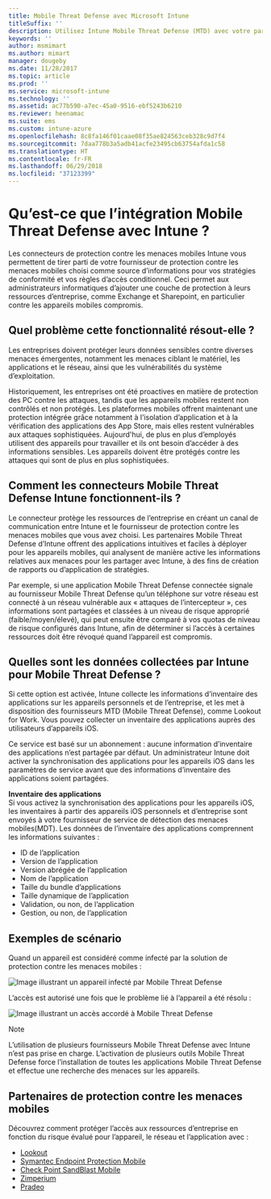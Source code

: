 ```yaml
---
title: Mobile Threat Defense avec Microsoft Intune
titleSuffix: ''
description: Utilisez Intune Mobile Threat Defense (MTD) avec votre partenaire Mobile Threat Defense pour protéger l’accès aux ressources d’entreprise en fonction des risques des appareils.
keywords: ''
author: msmimart
ms.author: mimart
manager: dougeby
ms.date: 11/28/2017
ms.topic: article
ms.prod: ''
ms.service: microsoft-intune
ms.technology: ''
ms.assetid: ac77b590-a7ec-45a0-9516-ebf5243b6210
ms.reviewer: heenamac
ms.suite: ems
ms.custom: intune-azure
ms.openlocfilehash: 8c8fa146f01caae08f35ae824563ceb328c9d7f4
ms.sourcegitcommit: 7daa778b3a5adb41acfe23495cb63754afda1c58
ms.translationtype: HT
ms.contentlocale: fr-FR
ms.lasthandoff: 06/29/2018
ms.locfileid: "37123399"
---
```

# <a name="what-is-mobile-threat-defense-integration-with-intune"></a>Qu’est-ce que l’intégration Mobile Threat Defense avec Intune ?


Les connecteurs de protection contre les menaces mobiles Intune vous permettent de tirer parti de votre fournisseur de protection contre les menaces mobiles choisi comme source d’informations pour vos stratégies de conformité et vos règles d’accès conditionnel. Ceci permet aux administrateurs informatiques d’ajouter une couche de protection à leurs ressources d’entreprise, comme Exchange et Sharepoint, en particulier contre les appareils mobiles compromis.

## <a name="what-problem-does-this-solve"></a>Quel problème cette fonctionnalité résout-elle ?

Les entreprises doivent protéger leurs données sensibles contre diverses menaces émergentes, notamment les menaces ciblant le matériel, les applications et le réseau, ainsi que les vulnérabilités du système d’exploitation.

Historiquement, les entreprises ont été proactives en matière de protection des PC contre les attaques, tandis que les appareils mobiles restent non contrôlés et non protégés. Les plateformes mobiles offrent maintenant une protection intégrée grâce notamment à l’isolation d’application et à la vérification des applications des App Store, mais elles restent vulnérables aux attaques sophistiquées. Aujourd'hui, de plus en plus d’employés utilisent des appareils pour travailler et ils ont besoin d’accéder à des informations sensibles. Les appareils doivent être protégés contre les attaques qui sont de plus en plus sophistiquées.

## <a name="how-do-the-intune-mobile-threat-defense-connectors-work"></a>Comment les connecteurs Mobile Threat Defense Intune fonctionnent-ils ?

Le connecteur protège les ressources de l’entreprise en créant un canal de communication entre Intune et le fournisseur de protection contre les menaces mobiles que vous avez choisi. Les partenaires Mobile Threat Defense d’Intune offrent des applications intuitives et faciles à déployer pour les appareils mobiles, qui analysent de manière active les informations relatives aux menaces pour les partager avec Intune, à des fins de création de rapports ou d’application de stratégies. 

Par exemple, si une application Mobile Threat Defense connectée signale au fournisseur Mobile Threat Defense qu’un téléphone sur votre réseau est connecté à un réseau vulnérable aux « attaques de l’intercepteur », ces informations sont partagées et classées à un niveau de risque approprié (faible/moyen/élevé), qui peut ensuite être comparé à vos quotas de niveau de risque configurés dans Intune, afin de déterminer si l’accès à certaines ressources doit être révoqué quand l’appareil est compromis.

## <a name="what-data-does-intune-collect-for-mobile-threat-defense"></a>Quelles sont les données collectées par Intune pour Mobile Threat Defense ?

Si cette option est activée, Intune collecte les informations d’inventaire des applications sur les appareils personnels et de l’entreprise, et les met à disposition des fournisseurs MTD (Mobile Threat Defense), comme Lookout for Work. Vous pouvez collecter un inventaire des applications auprès des utilisateurs d’appareils iOS.

Ce service est basé sur un abonnement : aucune information d’inventaire des applications n’est partagée par défaut. Un administrateur Intune doit activer la synchronisation des applications pour les appareils iOS dans les paramètres de service avant que des informations d’inventaire des applications soient partagées.

**Inventaire des applications**  
Si vous activez la synchronisation des applications pour les appareils iOS, les inventaires à partir des appareils iOS personnels et d’entreprise sont envoyés à votre fournisseur de service de détection des menaces mobiles(MDT). Les données de l’inventaire des applications comprennent les informations suivantes :

 - ID de l’application
 - Version de l’application
 - Version abrégée de l’application
 - Nom de l’application
 - Taille du bundle d’applications
 - Taille dynamique de l’application
 - Validation, ou non, de l’application
 - Gestion, ou non, de l’application

## <a name="sample-scenarios"></a>Exemples de scénario

Quand un appareil est considéré comme infecté par la solution de protection contre les menaces mobiles :

![Image illustrant un appareil infecté par Mobile Threat Defense](./media/MTD-image-1.png)

L’accès est autorisé une fois que le problème lié à l’appareil a été résolu :

![Image illustrant un accès accordé à Mobile Threat Defense](./media/MTD-image-2.png)

> [!NOTE] 
> L’utilisation de plusieurs fournisseurs Mobile Threat Defense avec Intune n’est pas prise en charge. L’activation de plusieurs outils Mobile Threat Defense force l’installation de toutes les applications Mobile Threat Defense et effectue une recherche des menaces sur les appareils.

## <a name="mobile-threat-defense-partners"></a>Partenaires de protection contre les menaces mobiles

Découvrez comment protéger l’accès aux ressources d’entreprise en fonction du risque évalué pour l’appareil, le réseau et l’application avec :

- [Lookout](lookout-mobile-threat-defense-connector.md)
- [Symantec Endpoint Protection Mobile](skycure-mobile-threat-defense-connector.md)
- [Check Point SandBlast Mobile](checkpoint-sandblast-mobile-mobile-threat-defense-connector.md)
- [Zimperium](zimperium-mobile-threat-defense-connector.md)
- [Pradeo](pradeo-mobile-threat-defense-connector.md)
